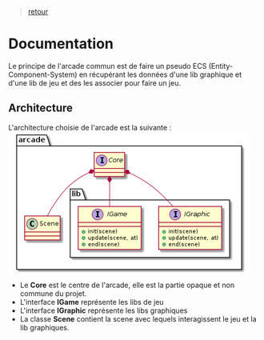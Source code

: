 > [retour](https://github.com/TempoDev/Arcade-Toulouse)
# Documentation
Le principe de l'arcade commun est de faire un pseudo ECS (Entity-Component-System) en récupérant les données d'une lib graphique et d'une lib de jeu et des les associer pour faire un jeu.
## Architecture
L'architecture choisie de l'arcade est la suivante :
![core](core.png)

* Le **Core** est le centre de l'arcade, elle est la partie opaque et non commune du projet.
* L'interface **IGame** représente les libs de jeu
* L'interface **IGraphic** représente les libs graphiques
* La classe **Scene** contient la scene  avec lequels interagissent le jeu et la lib graphiques.